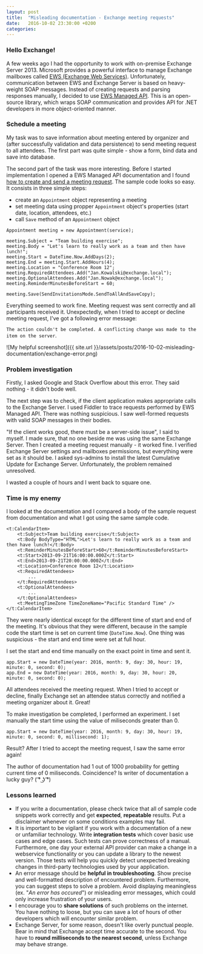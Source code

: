 ```yaml
---
layout: post
title:  "Misleading documentation - Exchange meeting requests"
date:   2016-10-02 23:30:00 +0200
categories: 
---
```


### Hello Exchange!

A few weeks ago I had the opportunity to work with on-premise Exchange Server 2013. Microsoft provides a powerful interface to manage Exchange mailboxes called [EWS (Exchange Web Services)](https://msdn.microsoft.com/en-us/library/office/dd877012(v=exchg.150).aspx). Unfortunately, communication between EWS and Exchange Server is based on heavy-weight SOAP messages. Instead of creating requests and parsing responses manually, I decided to use [EWS Managed API](https://github.com/OfficeDev/ews-managed-api/blob/master/README.md). This is an open-source library, which wraps SOAP communication and provides API for .NET developers in more object-oriented manner. 

### Schedule a meeting

My task was to save information about meeting entered by organizer and (after successfully validation and data persistence) to send meeting request to all attendees. The first part was quite simple - show a form, bind data and save into database.

The second part of the task was more interesting. Before I started implementation I opened a EWS Managed API documentation and I found [how to create and send a meeting request](https://msdn.microsoft.com/en-us/library/office/dn495611(v=exchg.150).aspx#Anchor_2). The sample code looks so easy. It consists in three simple steps:

* create an `Appointment` object representing a meeting
* set meeting data using propper `Appointment` object's properties (start date, location, attendees, etc.)
* call `Save` method of an `Appointment` object  

<pre><code class="cs">Appointment meeting = new Appointment(service);

meeting.Subject = "Team building exercise";
meeting.Body = "Let's learn to really work as a team and then have lunch!";
meeting.Start = DateTime.Now.AddDays(2);            
meeting.End = meeting.Start.AddHours(4);
meeting.Location = "Conference Room 12";
meeting.RequiredAttendees.Add("Jan.Kowalski@exchange.local");
meeting.OptionalAttendees.Add("Jan.Nowak@exchange.local");
meeting.ReminderMinutesBeforeStart = 60;

meeting.Save(SendInvitationsMode.SendToAllAndSaveCopy);
</code></pre>

Everything seemed to work fine. Meeting request was sent correctly and all participants received it. Unexpectedly, when I tried to accept or decline meeting request, I've got a following error message: 

 
`The action couldn't be completed. A conflicting change was made to the item on the server`.

![My helpful screenshot]({{ site.url }}/assets/posts/2016-10-02-misleading-documentation/exchange-error.png)

### Problem investigation

Firstly, I asked Google and Stack Overflow about this error. They said nothing - it didn't bode well. 

The next step was to check, if the client application makes appropriate calls to the Exchange Server. I used Fiddler to trace requests performed by EWS Managed API. There was nothing suspicious. I saw well-formed requests with valid SOAP messages in their bodies.

"If the client works good, there must be a server-side issue", I said to myself. I made sure, that no one beside me was using the same Exchange Server. Then I created a meeting request manually - it worked fine. I verified Exchange Server settings and mailboxes permissions, but everything were set as it should be. I asked sys-admins to install the latest Cumulative Update for Exchange Server. Unfortunately, the problem remained unresolved. 

I wasted a couple of hours and I went back to square one. 

### Time is my enemy

I looked at the documentation and I compared a body of the sample request from documentation and what I got using the same sample code. 

<pre><code class="xml">&lt;t:CalendarItem&gt;
    &lt;t:Subject&gt;Team building exercise&lt;/t:Subject&gt;
    &lt;t:Body BodyType="HTML"&gt;Let's learn to really work as a team and then have lunch!&lt;/t:Body&gt;
    &lt;t:ReminderMinutesBeforeStart&gt;60&lt;/t:ReminderMinutesBeforeStart&gt;
    &lt;t:Start&gt;2013-09-21T16:00:00.000Z&lt;/t:Start&gt;
    &lt;t:End&gt;2013-09-21T20:00:00.000Z&lt;/t:End&gt;
    &lt;t:Location&gt;Conference Room 12&lt;/t:Location&gt;
    &lt;t:RequiredAttendees&gt;
        ...
    &lt;/t:RequiredAttendees&gt;
    &lt;t:OptionalAttendees&gt;
        ...
    &lt;/t:OptionalAttendees&gt;
    &lt;t:MeetingTimeZone TimeZoneName="Pacific Standard Time" /&gt;
&lt;/t:CalendarItem&gt;
</code></pre>

They were nearly identical except for the different time of start and end of the meeting. It's obvious that they were different, because in the sample code the start time is set on current time (`DateTime.Now`). One thing was suspicious - the start and end time were set at full hour.

I set the start and end time manually on the exact point in time and sent it. 

<pre><code class="cs">app.Start = new DateTime(year: 2016, month: 9, day: 30, hour: 19, minute: 0, second: 0);
app.End = new DateTime(year: 2016, month: 9, day: 30, hour: 20, minute: 0, second: 0);
</code></pre>

All attendees received the meeting request. When I tried to accept or decline, finally Exchange set an attendee status correctly and notified a meeting organizer about it. Great!

To make investigation be completed, I performed an experiment. I set manually the start time using the value of miliseconds greater than 0.

<pre><code class="cs">app.Start = new DateTime(year: 2016, month: 9, day: 30, hour: 19, minute: 0, second: 0, millisecond: 1);
</code></pre>

Result? After I tried to accept the meeting request, I saw the same error again!

The author of documentation had 1 out of 1000 probability for getting current time of 0 miliseconds. Coincidence? Is writer of documentation a lucky guy? ( ͡° ͜ʖ ͡°)

### Lessons learned

* If you write a documentation, please check twice that all of sample code snippets work correctly and get **expected**, **repeatable** results. Put a disclaimer whenever on some conditions examples may fail.
* It is important to be vigilant if you work with a documentation of a new or unfamiliar technology. Write **integration tests** which cover basic use cases and edge cases. Such tests can prove correctness of a manual. Furthermore, one day your external API provider can make a change in a webservice functionality or you can update a library to the newest version. Those tests will help you quickly detect unexpected breaking changes in third-party technologies used by your application.
* An error message should be **helpful in troubleshooting**. Show precise and well-formatted description of encountered problem. Furthermore, you can suggest steps to solve a problem. Avoid displaying meaningless (ex. "*An error has occured*") or misleading error messages, which could only increase frustration of your users.  
* I encourage you to **share solutions** of such problems on the internet. You have nothing to loose, but you can save a lot of hours of other developers which will encounter similar problem.
* Exchange Server, for some reason, doesn't like overly punctual people. Bear in mind that Exchange accept time accurate to the second. You have to **round milliseconds to the nearest second**, unless Exchange may behave strange.

